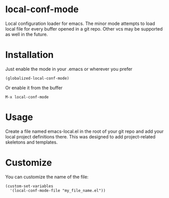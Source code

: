 # local-conf-mode
Local configuration loader for emacs.
The minor mode attempts to load local file for every
buffer opened in a git repo.
Other vcs may be supported as well in the future.

# Installation
Just enable the mode in your .emacs or wherever you prefer
```elisp
(globalized-local-conf-mode)
```
Or enable it from the buffer
```
M-x local-conf-mode
```
# Usage
Create a file named emacs-local.el in the root of your git repo
and add your local project definitions there.
This was designed to add project-related skeletons and templates.

# Customize
You can customize the name of the file:
```elisp
(custom-set-variables
  '(local-conf-mode-file "my_file_name.el"))
```

